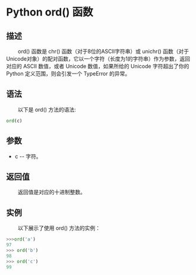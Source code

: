 # Python ord() 函数
## 描述
&#160;&#160;&#160;&#160;&#160;&#160;&#160;&#160;ord() 函数是 chr() 函数（对于8位的ASCII字符串）或 unichr() 函数（对于Unicode对象）的配对函数，它以一个字符（长度为1的字符串）作为参数，返回对应的 ASCII 数值，或者 Unicode 数值，如果所给的 Unicode 字符超出了你的 Python 定义范围，则会引发一个 TypeError 的异常。

## 语法
&#160;&#160;&#160;&#160;&#160;&#160;&#160;&#160;以下是 ord() 方法的语法:

```python
ord(c)
```

## 参数
- c -- 字符。

## 返回值
&#160;&#160;&#160;&#160;&#160;&#160;&#160;&#160;返回值是对应的十进制整数。

## 实例
&#160;&#160;&#160;&#160;&#160;&#160;&#160;&#160;以下展示了使用 ord() 方法的实例：

```python
>>>ord('a')
97
>>> ord('b')
98
>>> ord('c')
99
```
